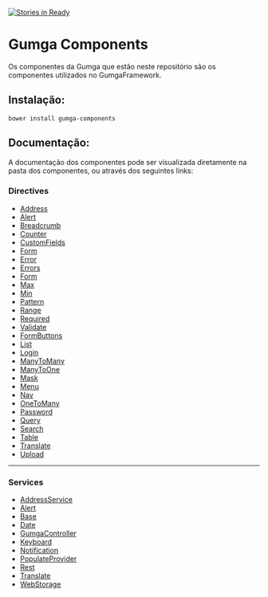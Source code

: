 [![Stories in Ready](https://badge.waffle.io/GUMGA/components.png?label=ready&title=Ready)](https://waffle.io/GUMGA/components)
# Gumga Components

Os componentes da Gumga que estão neste repositório são os componentes utilizados no GumgaFramework.

## Instalação:

`
bower install gumga-components
`

## Documentação:

A documentação dos componentes pode ser visualizada diretamente na pasta dos componentes, ou através dos seguintes links:


### Directives

 - [Address](src/directives/Address)
 - [Alert](src/directives/Alert)
 - [Breadcrumb](src/directives/Breadcrumb)
 - [Counter](src/directives/Counter)
 - [CustomFields](src/directives/CustomFields)
 - [Form](src/directives/Form)
  - [Error](src/directives/Form/Error)
  - [Errors](src/directives/Form/Errors)
  - [Form](src/directives/Form/Form)
  - [Max](src/directives/Form/Max)
  - [Min](src/directives/Form/Min)
  - [Pattern](src/directives/Form/Pattern)
  - [Range](src/directives/Form/Range)
  - [Required](src/directives/Form/Required)
  - [Validate](src/directives/Form/Validate)
 - [FormButtons](src/directives/FormButtons)
 - [List](src/directives/List)
 - [Login](src/directives/Login)
 - [ManyToMany](src/directives/ManyToMany)
 - [ManyToOne](src/directives/ManyToOne)
 - [Mask](src/directives/Mask)
 - [Menu](src/directives/Menu)
 - [Nav](src/directives/Nav)
 - [OneToMany](src/directives/OneToMany)
 - [Password](src/directives/Password)
 - [Query](src/directives/Query)
 - [Search](src/directives/Search)
 - [Table](src/directives/Table)
 - [Translate](src/directives/Translate)
 - [Upload](src/directives/Upload)

---

### Services

 - [AddressService](src/services/AddressService)
 - [Alert](src/services/Alert)
 - [Base](src/services/Base)
 - [Date](src/services/Date)
 - [GumgaController](src/services/GumgaController)
 - [Keyboard](src/services/Keyboard)
 - [Notification](src/services/Notification)
 - [PopulateProvider](src/services/PopulateProvider)
 - [Rest](src/services/Rest)
 - [Translate](src/services/Translate)
 - [WebStorage](src/services/WebStorage)
